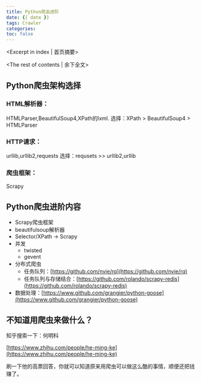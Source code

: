 ```yaml
---
title: Python爬虫进阶
date: {{ date }}
tags: Crawler
categories:
toc: false
---
```

<Excerpt in index | 首页摘要> 
<!-- more -->
<The rest of contents | 余下全文>

## Python爬虫架构选择

### HTML解析器：
HTMLParser,BeautifulSoup4,XPath的lxml.
选择：XPath > BeautifulSoup4 > HTMLParser

### HTTP请求：
urllib,urllib2,requests
选择：requsets >> urllib2,urllib

### 爬虫框架：
Scrapy


## Python爬虫进阶内容

- Scrapy爬虫框架
- beautifulsoup解析器
- Selector/XPath -> Scrapy
- 并发
	- twisted
	- gevent
- 分布式爬虫
	- 任务队列：[https://github.com/nvie/rq](https://github.com/nvie/rq)
	- 任务队列与存储结合：[https://github.com/rolando/scrapy-redis](https://github.com/rolando/scrapy-redis)
- 数据处理：[https://www.github.com/grangier/python-goose](https://www.github.com/grangier/python-goose)


## 不知道用爬虫来做什么？

知乎搜索一下：何明科

[https://www.zhihu.com/people/he-ming-ke](https://www.zhihu.com/people/he-ming-ke)

刷一下他的高票回答，你就可以知道原来用爬虫可以做这么酷的事情，顺便还把钱赚了。